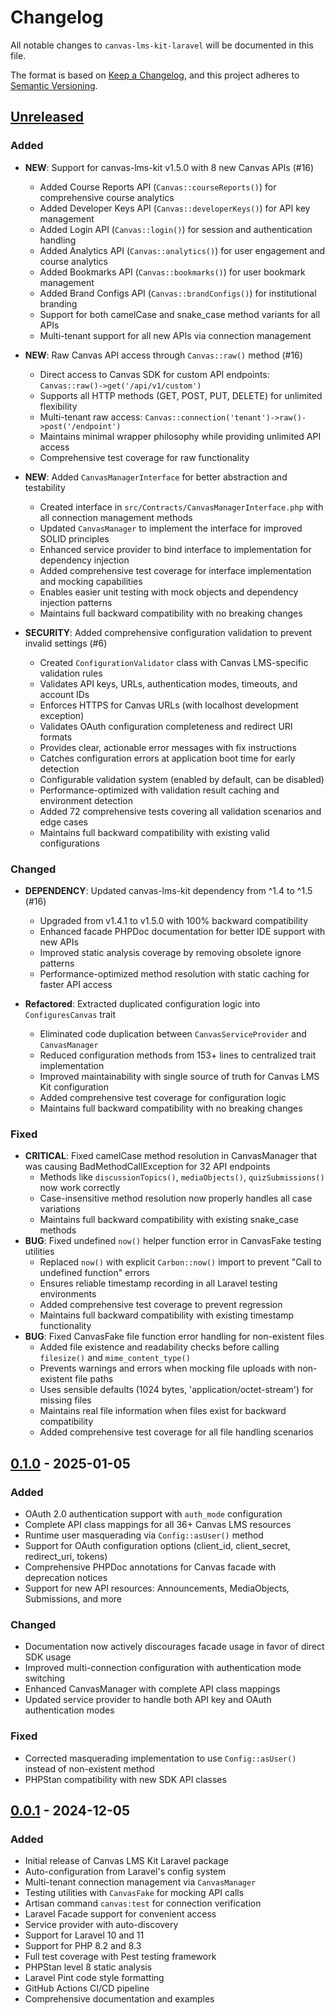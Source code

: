 # Changelog

All notable changes to `canvas-lms-kit-laravel` will be documented in this file.

The format is based on [Keep a Changelog](https://keepachangelog.com/en/1.0.0/),
and this project adheres to [Semantic Versioning](https://semver.org/spec/v2.0.0.html).

## [Unreleased]

### Added
- **NEW**: Support for canvas-lms-kit v1.5.0 with 8 new Canvas APIs (#16)
  - Added Course Reports API (`Canvas::courseReports()`) for comprehensive course analytics
  - Added Developer Keys API (`Canvas::developerKeys()`) for API key management
  - Added Login API (`Canvas::login()`) for session and authentication handling
  - Added Analytics API (`Canvas::analytics()`) for user engagement and course analytics
  - Added Bookmarks API (`Canvas::bookmarks()`) for user bookmark management
  - Added Brand Configs API (`Canvas::brandConfigs()`) for institutional branding
  - Support for both camelCase and snake_case method variants for all APIs
  - Multi-tenant support for all new APIs via connection management

- **NEW**: Raw Canvas API access through `Canvas::raw()` method (#16)
  - Direct access to Canvas SDK for custom API endpoints: `Canvas::raw()->get('/api/v1/custom')`
  - Supports all HTTP methods (GET, POST, PUT, DELETE) for unlimited flexibility
  - Multi-tenant raw access: `Canvas::connection('tenant')->raw()->post('/endpoint')`
  - Maintains minimal wrapper philosophy while providing unlimited API access
  - Comprehensive test coverage for raw functionality

- **NEW**: Added `CanvasManagerInterface` for better abstraction and testability
  - Created interface in `src/Contracts/CanvasManagerInterface.php` with all connection management methods
  - Updated `CanvasManager` to implement the interface for improved SOLID principles
  - Enhanced service provider to bind interface to implementation for dependency injection
  - Added comprehensive test coverage for interface implementation and mocking capabilities
  - Enables easier unit testing with mock objects and dependency injection patterns
  - Maintains full backward compatibility with no breaking changes

- **SECURITY**: Added comprehensive configuration validation to prevent invalid settings (#6)
  - Created `ConfigurationValidator` class with Canvas LMS-specific validation rules
  - Validates API keys, URLs, authentication modes, timeouts, and account IDs
  - Enforces HTTPS for Canvas URLs (with localhost development exception)
  - Validates OAuth configuration completeness and redirect URI formats
  - Provides clear, actionable error messages with fix instructions
  - Catches configuration errors at application boot time for early detection
  - Configurable validation system (enabled by default, can be disabled)
  - Performance-optimized with validation result caching and environment detection
  - Added 72 comprehensive tests covering all validation scenarios and edge cases
  - Maintains full backward compatibility with existing valid configurations

### Changed
- **DEPENDENCY**: Updated canvas-lms-kit dependency from ^1.4 to ^1.5 (#16)
  - Upgraded from v1.4.1 to v1.5.0 with 100% backward compatibility
  - Enhanced facade PHPDoc documentation for better IDE support with new APIs
  - Improved static analysis coverage by removing obsolete ignore patterns
  - Performance-optimized method resolution with static caching for faster API access

- **Refactored**: Extracted duplicated configuration logic into `ConfiguresCanvas` trait
  - Eliminated code duplication between `CanvasServiceProvider` and `CanvasManager`
  - Reduced configuration methods from 153+ lines to centralized trait implementation
  - Improved maintainability with single source of truth for Canvas LMS Kit configuration
  - Added comprehensive test coverage for configuration logic
  - Maintains full backward compatibility with no breaking changes

### Fixed
- **CRITICAL**: Fixed camelCase method resolution in CanvasManager that was causing BadMethodCallException for 32 API endpoints
  - Methods like `discussionTopics()`, `mediaObjects()`, `quizSubmissions()` now work correctly
  - Case-insensitive method resolution now properly handles all case variations
  - Maintains full backward compatibility with existing snake_case methods
- **BUG**: Fixed undefined `now()` helper function error in CanvasFake testing utilities
  - Replaced `now()` with explicit `Carbon::now()` import to prevent "Call to undefined function" errors
  - Ensures reliable timestamp recording in all Laravel testing environments
  - Added comprehensive test coverage to prevent regression
  - Maintains full backward compatibility with existing timestamp functionality
- **BUG**: Fixed CanvasFake file function error handling for non-existent files
  - Added file existence and readability checks before calling `filesize()` and `mime_content_type()`
  - Prevents warnings and errors when mocking file uploads with non-existent file paths
  - Uses sensible defaults (1024 bytes, 'application/octet-stream') for missing files
  - Maintains real file information when files exist for backward compatibility
  - Added comprehensive test coverage for all file handling scenarios

## [0.1.0] - 2025-01-05

### Added
- OAuth 2.0 authentication support with `auth_mode` configuration
- Complete API class mappings for all 36+ Canvas LMS resources
- Runtime user masquerading via `Config::asUser()` method
- Support for OAuth configuration options (client_id, client_secret, redirect_uri, tokens)
- Comprehensive PHPDoc annotations for Canvas facade with deprecation notices
- Support for new API resources: Announcements, MediaObjects, Submissions, and more

### Changed
- Documentation now actively discourages facade usage in favor of direct SDK usage
- Improved multi-connection configuration with authentication mode switching
- Enhanced CanvasManager with complete API class mappings
- Updated service provider to handle both API key and OAuth authentication modes

### Fixed
- Corrected masquerading implementation to use `Config::asUser()` instead of non-existent method
- PHPStan compatibility with new SDK API classes

## [0.0.1] - 2024-12-05

### Added
- Initial release of Canvas LMS Kit Laravel package
- Auto-configuration from Laravel's config system
- Multi-tenant connection management via `CanvasManager`
- Testing utilities with `CanvasFake` for mocking API calls
- Artisan command `canvas:test` for connection verification
- Laravel Facade support for convenient access
- Service provider with auto-discovery
- Support for Laravel 10 and 11
- Support for PHP 8.2 and 8.3
- Full test coverage with Pest testing framework
- PHPStan level 8 static analysis
- Laravel Pint code style formatting
- GitHub Actions CI/CD pipeline
- Comprehensive documentation and examples

[Unreleased]: https://github.com/jjuanrivvera/canvas-lms-kit-laravel/compare/v0.1.0...HEAD
[0.1.0]: https://github.com/jjuanrivvera/canvas-lms-kit-laravel/compare/v0.0.1...v0.1.0
[0.0.1]: https://github.com/jjuanrivvera/canvas-lms-kit-laravel/releases/tag/v0.0.1